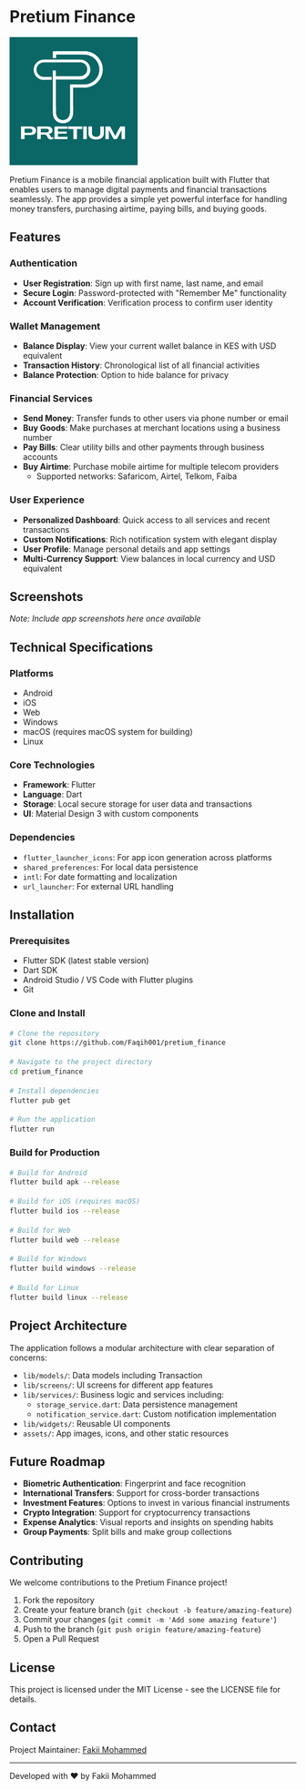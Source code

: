 # Pretium Finance

![Pretium Logo](assets/pretium_logo.png)

Pretium Finance is a mobile financial application built with Flutter that enables users to manage digital payments and financial transactions seamlessly. The app provides a simple yet powerful interface for handling money transfers, purchasing airtime, paying bills, and buying goods.

## Features

### Authentication

- **User Registration**: Sign up with first name, last name, and email
- **Secure Login**: Password-protected with "Remember Me" functionality
- **Account Verification**: Verification process to confirm user identity

### Wallet Management

- **Balance Display**: View your current wallet balance in KES with USD equivalent
- **Transaction History**: Chronological list of all financial activities
- **Balance Protection**: Option to hide balance for privacy

### Financial Services

- **Send Money**: Transfer funds to other users via phone number or email
- **Buy Goods**: Make purchases at merchant locations using a business number
- **Pay Bills**: Clear utility bills and other payments through business accounts
- **Buy Airtime**: Purchase mobile airtime for multiple telecom providers
  - Supported networks: Safaricom, Airtel, Telkom, Faiba

### User Experience

- **Personalized Dashboard**: Quick access to all services and recent transactions
- **Custom Notifications**: Rich notification system with elegant display
- **User Profile**: Manage personal details and app settings
- **Multi-Currency Support**: View balances in local currency and USD equivalent

## Screenshots

*Note: Include app screenshots here once available*

## Technical Specifications

### Platforms

- Android
- iOS
- Web
- Windows
- macOS (requires macOS system for building)
- Linux

### Core Technologies

- **Framework**: Flutter
- **Language**: Dart
- **Storage**: Local secure storage for user data and transactions
- **UI**: Material Design 3 with custom components

### Dependencies

- `flutter_launcher_icons`: For app icon generation across platforms
- `shared_preferences`: For local data persistence
- `intl`: For date formatting and localization
- `url_launcher`: For external URL handling

## Installation

### Prerequisites

- Flutter SDK (latest stable version)
- Dart SDK
- Android Studio / VS Code with Flutter plugins
- Git

### Clone and Install

```bash
# Clone the repository
git clone https://github.com/Faqih001/pretium_finance

# Navigate to the project directory
cd pretium_finance

# Install dependencies
flutter pub get

# Run the application
flutter run
```

### Build for Production

```bash
# Build for Android
flutter build apk --release

# Build for iOS (requires macOS)
flutter build ios --release

# Build for Web
flutter build web --release

# Build for Windows
flutter build windows --release

# Build for Linux
flutter build linux --release
```

## Project Architecture

The application follows a modular architecture with clear separation of concerns:

- `lib/models/`: Data models including Transaction
- `lib/screens/`: UI screens for different app features
- `lib/services/`: Business logic and services including:
  - `storage_service.dart`: Data persistence management
  - `notification_service.dart`: Custom notification implementation
- `lib/widgets/`: Reusable UI components
- `assets/`: App images, icons, and other static resources

## Future Roadmap

- **Biometric Authentication**: Fingerprint and face recognition
- **International Transfers**: Support for cross-border transactions
- **Investment Features**: Options to invest in various financial instruments
- **Crypto Integration**: Support for cryptocurrency transactions
- **Expense Analytics**: Visual reports and insights on spending habits
- **Group Payments**: Split bills and make group collections

## Contributing

We welcome contributions to the Pretium Finance project!

1. Fork the repository
2. Create your feature branch (`git checkout -b feature/amazing-feature`)
3. Commit your changes (`git commit -m 'Add some amazing feature'`)
4. Push to the branch (`git push origin feature/amazing-feature`)
5. Open a Pull Request

## License

This project is licensed under the MIT License - see the LICENSE file for details.

## Contact

Project Maintainer: [Fakii Mohammed](mailto:fakiiahmad001@gmail.com)

---

Developed with ❤️ by Fakii Mohammed
